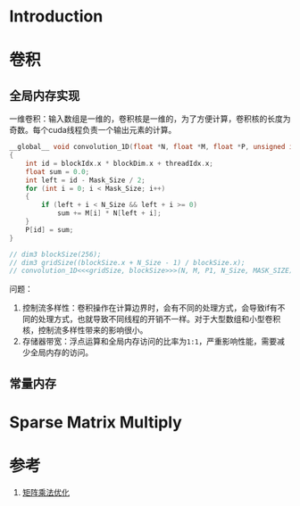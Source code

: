 # Introduction

# 卷积

## 全局内存实现

一维卷积：输入数组是一维的，卷积核是一维的，为了方便计算，卷积核的长度为奇数。每个cuda线程负责一个输出元素的计算。

```cpp
__global__ void convolution_1D(float *N, float *M, float *P, unsigned int N_Size, unsigned int Mask_Size)
{
	int id = blockIdx.x * blockDim.x + threadIdx.x;
	float sum = 0.0;
	int left = id - Mask_Size / 2;
	for (int i = 0; i < Mask_Size; i++)
	{
		if (left + i < N_Size && left + i >= 0)
			sum += M[i] * N[left + i];
	}
	P[id] = sum;
}

// dim3 blockSize(256);
// dim3 gridSize((blockSize.x + N_Size - 1) / blockSize.x);
// convolution_1D<<<gridSize, blockSize>>>(N, M, P1, N_Size, MASK_SIZE);
```

问题：

1. 控制流多样性：卷积操作在计算边界时，会有不同的处理方式，会导致if有不同的处理方式，也就导致不同线程的开销不一样。对于大型数组和小型卷积核，控制流多样性带来的影响很小。
2. 存储器带宽：浮点运算和全局内存访问的比率为`1:1`，严重影响性能，需要减少全局内存的访问。

## 常量内存

# Sparse Matrix Multiply

# 参考
1. [矩阵乘法优化](https://chiemon.github.io/2020/02/06/CUDA-%E7%9F%A9%E9%98%B5%E4%B9%98%E6%B3%95-%E4%BC%98%E5%8C%96%E5%8F%8A%E6%80%A7%E8%83%BD%E5%88%86%E6%9E%90-%E4%B8%8A.html)